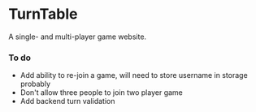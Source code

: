 # TurnTable
A single- and multi-player game website.

### To do
- Add ability to re-join a game, will need to store username in storage probably
- Don't allow three people to join two player game
- Add backend turn validation